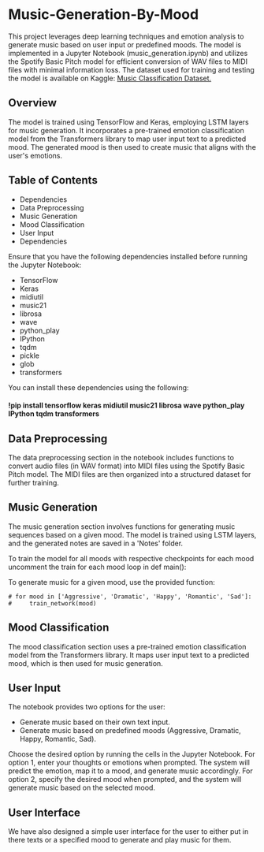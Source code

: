 # Music-Generation-By-Mood

This project leverages deep learning techniques and emotion analysis to generate music based on user input or predefined moods. The model is implemented in a Jupyter Notebook (music_generation.ipynb) and utilizes the Spotify Basic Pitch model for efficient conversion of WAV files to MIDI files with minimal information loss. The dataset used for training and testing the model is available on Kaggle: [Music Classification Dataset.](https://www.kaggle.com/datasets/shanmukh05/music-classification)

## Overview
The model is trained using TensorFlow and Keras, employing LSTM layers for music generation. It incorporates a pre-trained emotion classification model from the Transformers library to map user input text to a predicted mood. The generated mood is then used to create music that aligns with the user's emotions.

## Table of Contents
- Dependencies
- Data Preprocessing
- Music Generation
- Mood Classification
- User Input
- Dependencies

Ensure that you have the following dependencies installed before running the Jupyter Notebook:

- TensorFlow
- Keras
- midiutil
- music21
- librosa
- wave
- python_play
- IPython
- tqdm
- pickle
- glob
- transformers

You can install these dependencies using the following:

#### !pip install tensorflow keras midiutil music21 librosa wave python_play IPython tqdm transformers

## Data Preprocessing
The data preprocessing section in the notebook includes functions to convert audio files (in WAV format) into MIDI files using the Spotify Basic Pitch model. The MIDI files are then organized into a structured dataset for further training.

## Music Generation
The music generation section involves functions for generating music sequences based on a given mood. The model is trained using LSTM layers, and the generated notes are saved in a 'Notes' folder.

To train the model for all moods with respective checkpoints for each mood uncomment the train for each mood loop in def main():

To generate music for a given mood, use the provided function:

    # for mood in ['Aggressive', 'Dramatic', 'Happy', 'Romantic', 'Sad']:
    #     train_network(mood)

## Mood Classification
The mood classification section uses a pre-trained emotion classification model from the Transformers library. It maps user input text to a predicted mood, which is then used for music generation.

## User Input
The notebook provides two options for the user:

- Generate music based on their own text input.
- Generate music based on predefined moods (Aggressive, Dramatic, Happy, Romantic, Sad).

Choose the desired option by running the cells in the Jupyter Notebook. For option 1, enter your thoughts or emotions when prompted. The system will predict the emotion, map it to a mood, and generate music accordingly. For option 2, specify the desired mood when prompted, and the system will generate music based on the selected mood.

## User Interface
We have also designed a simple user interface for the user to either put in there texts or a specified mood to generate and play music for them.
